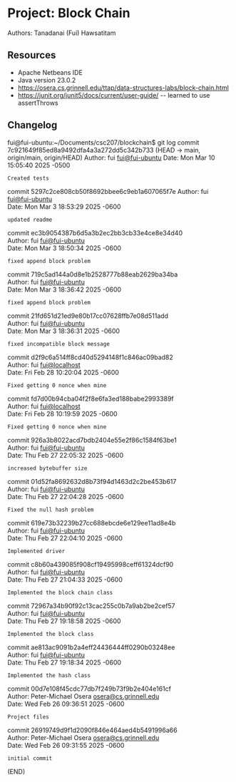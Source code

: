 # Project: Block Chain

Authors: Tanadanai (Fui) Hawsatitam

## Resources

*   Apache Netbeans IDE
*   Java version 23.0.2
*   https://osera.cs.grinnell.edu/ttap/data-structures-labs/block-chain.html
*   https://junit.org/junit5/docs/current/user-guide/ -- learned to use assertThrows

## Changelog

fui@fui-ubuntu:~/Documents/csc207/blockchain$ git log
commit 7c921649f85ed8a9492dfa4a3a272dd5c342b733 (HEAD -> main, origin/main, origin/HEAD)
Author: fui <fui@fui-ubuntu>
Date:   Mon Mar 10 15:05:40 2025 -0500

    Created tests

commit 5297c2ce808cb50f8692bbee6c9eb1a607065f7e
Author: fui <fui@fui-ubuntu>                                                                                                                                    
Date:   Mon Mar 3 18:53:29 2025 -0600                                                                                                                           
                                                                                                                                                                
    updated readme                                                                                                                                              
                                                                                                                                                                
commit ec3b9054387b6d5a3b2ec2bb3cb33e4ce8e34d40                                                                                                                 
Author: fui <fui@fui-ubuntu>                                                                                                                                    
Date:   Mon Mar 3 18:50:34 2025 -0600                                                                                                                           
                                                                                                                                                                
    fixed append block problem                                                                                                                                  
                                                                                                                                                                
commit 719c5ad144a0d8e1b2528777b88eab2629ba34ba                                                                                                                 
Author: fui <fui@fui-ubuntu>                                                                                                                                    
Date:   Mon Mar 3 18:36:42 2025 -0600                                                                                                                           
                                                                                                                                                                
    fixed append block problem                                                                                                                                  
                                                                                                                                                                
commit 21fd651d21ed9e80b17cc07628ffb7e08d511add                                                                                                                 
Author: fui <fui@fui-ubuntu>                                                                                                                                    
Date:   Mon Mar 3 18:36:31 2025 -0600                                                                                                                           
                                                                                                                                                                
    fixed incompatible block message                                                                                                                            
                                                                                                                                                                
commit d2f9c6a514ff8cd40d5294148f1c846ac09bad82                                                                                                                 
Author: fui <fui@localhost>                                                                                                                                     
Date:   Fri Feb 28 10:20:04 2025 -0600                                                                                                                          
                                                                                                                                                                
    Fixed getting 0 nonce when mine                                                                                                                             
                                                                                                                                                                
commit fd7d00b94cba04f2f8e6fa3ed188babe2993389f                                                                                                                 
Author: fui <fui@localhost>                                                                                                                                     
Date:   Fri Feb 28 10:19:59 2025 -0600                                                                                                                          
                                                                                                                                                                
    Fixed getting 0 nonce when mine                                                                                                                             
                                                                                                                                                                
commit 926a3b8022acd7bdb2404e55e2f86c1584f63be1                                                                                                                 
Author: fui <fui@fui-ubuntu>                                                                                                                                    
Date:   Thu Feb 27 22:05:32 2025 -0600                                                                                                                          
                                                                                                                                                                
    increased bytebuffer size                                                                                                                                   
                                                                                                                                                                
commit 01d52fa8692632d8b73f94d1463d2c2be453b617                                                                                                                 
Author: fui <fui@fui-ubuntu>                                                                                                                                    
Date:   Thu Feb 27 22:04:28 2025 -0600                                                                                                                          
                                                                                                                                                                
    Fixed the null hash problem                                                                                                                                 
                                                                                                                                                                
commit 619e73b32239b27cc688ebcde6e129ee11ad8e4b                                                                                                                 
Author: fui <fui@fui-ubuntu>                                                                                                                                    
Date:   Thu Feb 27 22:04:10 2025 -0600                                                                                                                          
                                                                                                                                                                
    Implemented driver                                                                                                                                          
                                                                                                                                                                
commit c8b60a439085f908cf19495998ceff61324dcf90                                                                                                                 
Author: fui <fui@fui-ubuntu>                                                                                                                                    
Date:   Thu Feb 27 21:04:33 2025 -0600                                                                                                                          
                                                                                                                                                                
    Implemented the block chain class                                                                                                                           
                                                                                                                                                                
commit 72967a34b90f92c13cac255c0b7a9ab2be2cef57                                                                                                                 
Author: fui <fui@fui-ubuntu>                                                                                                                                    
Date:   Thu Feb 27 19:18:58 2025 -0600                                                                                                                          
                                                                                                                                                                
    Implemented the block class                                                                                                                                 
                                                                                                                                                                
commit ae813ac9091b2a4eff24436444ff0290b03248ee                                                                                                                 
Author: fui <fui@fui-ubuntu>                                                                                                                                    
Date:   Thu Feb 27 19:18:34 2025 -0600                                                                                                                          
                                                                                                                                                                
    Implemented the hash class                                                                                                                                  
                                                                                                                                                                
commit 00d7e108f45cdc77db7f249b73f9b2e404e161cf                                                                                                                 
Author: Peter-Michael Osera <osera@cs.grinnell.edu>                                                                                                             
Date:   Wed Feb 26 09:36:51 2025 -0600                                                                                                                          
                                                                                                                                                                
    Project files                                                                                                                                               
                                                                                                                                                                
commit 26919749d9f1d2090f846e464aed4b5491996a66                                                                                                                 
Author: Peter-Michael Osera <osera@cs.grinnell.edu>                                                                                                             
Date:   Wed Feb 26 09:31:55 2025 -0600                                                                                                                          
                                                                                                                                                                
    initial commit                                                                                                                                              
(END)                                                                                                                                                           
